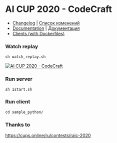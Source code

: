 # AI CUP 2020 - CodeCraft

- [Changelog](CHANGELOG.md) | [Список изменений](CHANGELOG-ru.md)
- [Documentation](doc-en.md) | [Документация](doc-ru.md)
- [Clients (with Dockerfiles)](clients)
### Watch replay
```
sh watch_replay.sh
```
[![AI CUP 2020 - CodeCraft](http://img.youtube.com/vi/x0XAyex10cE/0.jpg)](https://www.youtube.com/watch?v=x0XAyex10cE "AI CUP 2020 - CodeCraft")
### Run server
```
sh 1start.sh
```
### Run client
```
cd sample_python/
```
### Thanks to
https://cups.online/ru/contests/raic-2020